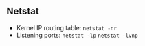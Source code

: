 ## Netstat

- Kernel IP routing table: `netstat -nr`
- Listening ports: `netstat -lp` `netstat -lvnp`
